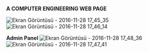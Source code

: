 <b> A COMPUTER ENGINEERING WEB PAGE </b>


![Ekran Görüntüsü - 2016-11-28 17_45_35](https://user-images.githubusercontent.com/48483419/57033405-828fe880-6c55-11e9-96c6-745481c3cf38.png)
![Ekran Görüntüsü - 2016-11-28 17_46_14](https://user-images.githubusercontent.com/48483419/57033408-828fe880-6c55-11e9-82a3-7a302ba54a70.png)

<b> Admin Panel </b>
![Ekran Görüntüsü - 2016-11-28 17_48_36](https://user-images.githubusercontent.com/48483419/57033402-81f75200-6c55-11e9-922f-717685b988f5.png)
![Ekran Görüntüsü - 2016-11-28 17_47_41](https://user-images.githubusercontent.com/48483419/57033403-828fe880-6c55-11e9-9716-62bedc4a4e1d.png)

